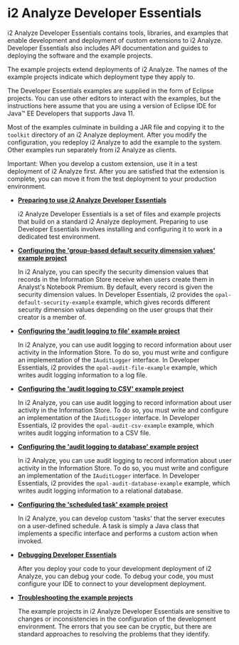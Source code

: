 # i2 Analyze Developer Essentials

i2 Analyze Developer Essentials contains tools, libraries, and examples that enable development and deployment of custom extensions to i2 Analyze. Developer Essentials also includes API documentation and guides to deploying the software and the example projects.

The example projects extend deployments of i2 Analyze. The names of the example projects indicate which deployment type they apply to.

The Developer Essentials examples are supplied in the form of Eclipse projects. You can use other editors to interact with the examples, but the instructions here assume that you are using a version of Eclipse IDE for Java™ EE Developers that supports Java 11.

Most of the examples culminate in building a JAR file and copying it to the `toolkit` directory of an i2 Analyze deployment. After you modify the configuration, you redeploy i2 Analyze to add the example to the system. Other examples run separately from i2 Analyze as clients.

Important: When you develop a custom extension, use it in a test deployment of i2 Analyze first. After you are satisfied that the extension is complete, you can move it from the test deployment to your production environment.

- **[Preparing to use i2 Analyze Developer Essentials](Preparing-to-use-i2-Analyze-Developer-Essentials.md)**

  i2 Analyze Developer Essentials is a set of files and example projects that build on a standard i2 Analyze deployment. Preparing to use Developer Essentials involves installing and configuring it to work in a dedicated test environment.

- **[Configuring the 'group-based default security dimension values' example project](Configuring-the-group-based-default-security-dimension-values-example-project.md)**

  In i2 Analyze, you can specify the security dimension values that records in the Information Store receive when users create them in Analyst's Notebook Premium. By default, every record is given the security dimension values. In Developer Essentials, i2 provides the `opal-default-security-example` example, which gives records different security dimension values depending on the user groups that their creator is a member of.

- **[Configuring the 'audit logging to file' example project](Configuring-the-audit-logging-to-file-example-project.md)**

  In i2 Analyze, you can use audit logging to record information about user activity in the Information Store. To do so, you must write and configure an implementation of the `IAuditLogger` interface. In Developer Essentials, i2 provides the `opal-audit-file-example` example, which writes audit logging information to a log file.

- **[Configuring the 'audit logging to CSV' example project](Configuring-the-audit-logging-to-CSV-example-project.md)**

  In i2 Analyze, you can use audit logging to record information about user activity in the Information Store. To do so, you must write and configure an implementation of the `IAuditLogger` interface. In Developer Essentials, i2 provides the `opal-audit-csv-example` example, which writes audit logging information to a CSV file.

- **[Configuring the 'audit logging to database' example project](Configuring-the-audit-logging-to-database-example-project.md)**

  In i2 Analyze, you can use audit logging to record information about user activity in the Information Store. To do so, you must write and configure an implementation of the `IAuditLogger` interface. In Developer Essentials, i2 provides the `opal-audit-database-example` example, which writes audit logging information to a relational database.

- **[Configuring the 'scheduled task' example project](Configuring-the-scheduled-task-example-project.md)**

  In i2 Analyze, you can develop custom 'tasks' that the server executes on a user-defined schedule. A task is simply a Java class that implements a specific interface and performs a custom action when invoked.

- **[Debugging Developer Essentials](Debugging-Developer-Essentials.md)**

  After you deploy your code to your development deployment of i2 Analyze, you can debug your code. To debug your code, you must configure your IDE to connect to your development deployment.

- **[Troubleshooting the example projects](Troubleshooting-the-example-projects.md)**

  The example projects in i2 Analyze Developer Essentials are sensitive to changes or inconsistencies in the configuration of the development environment. The errors that you see can be cryptic, but there are standard approaches to resolving the problems that they identify.
  
